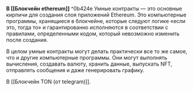 **В [[Блокчейн ethereum]]** ^0b424e
Умные контракты — это основные кирпичи для создания слоя приложений Ethereum. Это компьютерные программы, хранящиеся в блокчейне, которые следуют логике «если это, тогда то» и гарантированно исполняются в соответствии с правилами, определенными кодом, который невозможно изменить после создания.

В целом умные контракты могут делать практически все то же самое, что и другие компьютерные программы.
Они могут выполнять вычисления, создавать валюту, хранить данные, выпускать NFT, отправлять сообщения и даже генерировать графику. 

В [[Блокчейн TON (от telegram)]].